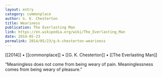 ```yaml
---
layout: entry
category: commonplace
author: G. K. Chesterton
title: Weariness
publication: The Everlasting Man 
link: https://en.wikipedia.org/wiki/The_Everlasting_Man
date: 2014-05-23
permalink: 2014/05/23/g-k-chesterton-weariness
---
```


[[2014]] • [[commonplace]] • [[G. K. Chesterton]] • [[The Everlasting Man]]

“Meaningless does not come from being weary of pain. Meaninglessness comes from being weary of pleasure.”